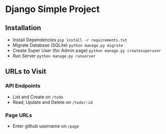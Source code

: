 # **Django Simple Project**

## Installation
* Install Dependencies
```pip install -r requirements.txt ```
* Migrate Database (SQLite)
```python manage.py migrate```
* Create Super User (for Admin page)
```python manage.py createsuperuser```
* Run Server
```python manage.py runserver```

## URLs to Visit
### API Endpoints
* List and Create on `/todo`
* Read, Update and Delete on `/todo/:id`

### Page URLs
* Enter github username on `/page`

